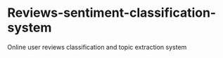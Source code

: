 # Reviews-sentiment-classification-system
Online user reviews classification and topic extraction system
